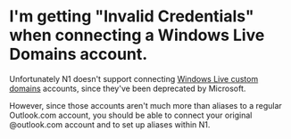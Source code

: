 <div id="container">

# I'm getting "Invalid Credentials" when connecting a Windows Live Domains account.

Unfortunately N1 doesn't support connecting [Windows Live custom domains](https://www.domains.live.com/) accounts, since they've been deprecated by Microsoft.

However, since those accounts aren't much more than aliases to a regular Outlook.com account, you should be able to connect your original @outlook.com account and to set up aliases within N1.

</div>
